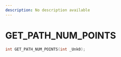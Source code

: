 ```yaml
---
description: No description available 
---
```


# GET_PATH_NUM_POINTS

```cpp
int GET_PATH_NUM_POINTS(int _Unk0);
```